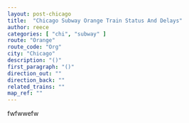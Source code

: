 ```yaml
---
layout: post-chicago
title:  "Chicago Subway Orange Train Status And Delays"
author: reece
categories: [ "chi", "subway" ]
route: "Orange"
route_code: "Org"
city: "Chicago"
description: "()"
first_paragraph: "()"
direction_out: ""
direction_back: ""
related_trains: ""
map_ref: ""
---
```


fwfwwefw
